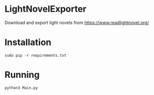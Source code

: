 # LightNovelExporter

Download and export light novels from https://www.readlightnovel.org/

# Installation
    sudo pip -r requirements.txt
  
 # Running
    python3 Main.py
